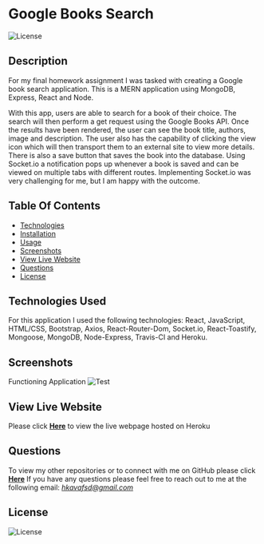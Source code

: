 # Google Books Search

![License](https://img.shields.io/badge/License%3A-MIT-darkgreen.svg)

## Description
For my final homework assignment I was tasked with creating a Google book search application. This is a MERN application using MongoDB, Express, React and Node.

With this app, users are able to search for a book of their choice. The search will then perform a get request using the Google Books API. Once the results have been rendered, the user can see the book title, authors, image and description. The user also has the capability of clicking the view icon which will then transport them to an external site to view more details. There is also a save button that saves the book into the database. Using Socket.io a notification pops up whenever a book is saved and can be viewed on multiple tabs with different routes. Implementing Socket.io was very challenging for me, but I am happy with the outcome.

## Table Of Contents
- [Technologies](#Technologies-Used)
- [Installation](#Installation)
- [Usage](#Usage)
- [Screenshots](#Screenshots)
- [View Live Website](#View-Live-Website)
- [Questions](#Questions)
- [License](#License)

## Technologies Used
For this application I used the following technologies: React, JavaScript, HTML/CSS, Bootstrap, Axios, React-Router-Dom, Socket.io, React-Toastify, Mongoose, MongoDB, Node-Express, Travis-CI and Heroku.

## Screenshots
Functioning Application
![Test](client/public/images/Screenshot1.gif)

## View Live Website  
Please click **[Here](https://secret-savannah-64299.herokuapp.com/)** to view the live webpage hosted on Heroku

## Questions
To view my other repositories or to connect with me on GitHub please click **[Here](https://github.com/HustinKava/)**
If you have any questions please feel free to reach out to me at the following email: *hkavafsd@gmail.com*

## License
![License](https://img.shields.io/badge/License%3A-MIT-darkgreen.svg)